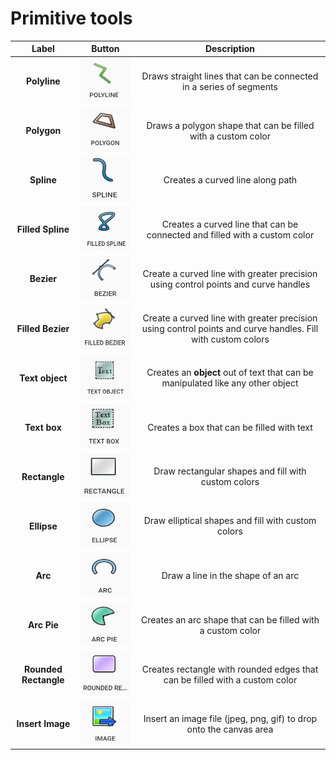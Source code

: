 # Primitive tools

|         Label         |               Button                |                         Description                          |
| :-------------------: | :---------------------------------: | :----------------------------------------------------------: |
|     **Polyline**      | ![prim1](./Assets/prim1.png)  | Draws straight lines that can be connected in a series of segments |
|      **Polygon**      | ![prim2](./Assets/prim2.png)  | Draws a polygon shape that can be filled with a custom color |
|      **Spline**       | ![prim3](./Assets/prim3.png)  |               Creates a curved line along path               |
|   **Filled Spline**   | ![prim4](./Assets/prim4.png)  | Creates a curved line that can be connected and filled with a custom color |
|      **Bezier**       | ![prim5](./Assets/prim5.png)  | Create a curved line with greater precision using control points and curve handles |
|   **Filled Bezier**   | ![prim6](./Assets/prim6.png)  | Create a curved line with greater precision using control points and curve handles. Fill with custom colors |
|    **Text object**    | ![prim7](./Assets/prim7.png)  | Creates an **object** out of text that can be manipulated like any other object |
|     **Text box**      | ![prim8](./Assets/prim8.png)  |          Creates a box that can be filled with text          |
|     **Rectangle**     | ![prim9](./Assets/prim9.png)  |     Draw rectangular shapes and fill with custom colors      |
|      **Ellipse**      | ![prim10](./Assets/prim10.png) |      Draw elliptical shapes and fill with custom colors      |
|        **Arc**        | ![prim11](./Assets/prim11.png) |              Draw a line in the shape of an arc              |
|      **Arc Pie**      | ![prim12](./Assets/prim12.png) | Creates an arc shape that can be filled with a custom color  |
| **Rounded Rectangle** | ![prim13](./Assets/prim13.png) | Creates rectangle with rounded edges that can be filled with a custom color |
|   **Insert Image**    | ![prim14](./Assets/prim14.png) | Insert an image file (jpeg, png, gif) to drop onto the canvas area |



